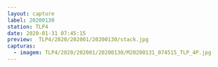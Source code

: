 ```yaml
---
layout: capture
label: 20200130
station: TLP4
date: 2020-01-31 07:45:15
preview:  TLP4/2020/202001/20200130/stack.jpg
capturas:
  - imagem: TLP4/2020/202001/20200130/M20200131_074515_TLP_4P.jpg
---
```

